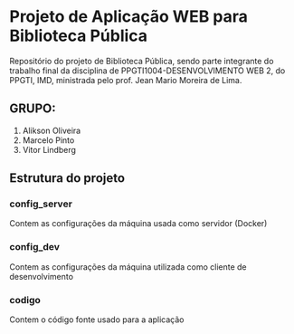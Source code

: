 # Projeto de Aplicação WEB para Biblioteca Pública
Repositório do projeto de Biblioteca Pública, sendo parte integrante do trabalho final da disciplina de PPGTI1004-DESENVOLVIMENTO WEB 2, do PPGTI, IMD, ministrada pelo prof. Jean Mario Moreira de Lima.

## GRUPO:
1. Alikson Oliveira
2. Marcelo Pinto
3. Vitor Lindberg

## Estrutura do projeto

### config_server
Contem as configurações da máquina usada como servidor (Docker)

### config_dev
Contem as configurações da máquina utilizada como cliente de desenvolvimento

### codigo
Contem o código fonte usado para a aplicação


